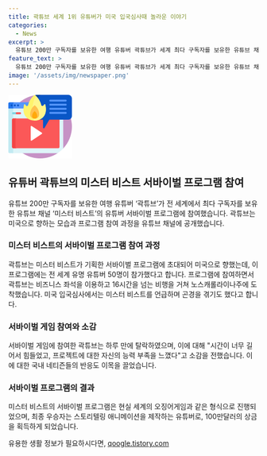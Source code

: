 ```yaml
---
title: 곽튜브 세계 1위 유튜버가 미국 입국심사때 놀라운 이야기
categories:
  - News
excerpt: >
  유튜브 200만 구독자를 보유한 여행 유튜버 곽튜브가 세계 최다 구독자를 보유한 유튜브 채널 미스터 비스트의 유튜버 서바이벌 프로그램에 참여했다. 미국으로 향한 그의 여정과 미국 입국심사의 유머러스한 에피소드, 그리고 서바이벌 게임에서의 경험 등이 담긴 영상이 눈길을 끌고 있으며, 유튜브 커뮤니티 내에서는 그의 참가가 대형 유튜버들과 어울리는 것이 멋있다는 반응이 나오고 있다. 함께 참가한 50명의 유튜버들과의 경험도 흥미로운 이야기로 남았다.
feature_text: >
  유튜브 200만 구독자를 보유한 여행 유튜버 곽튜브가 세계 최다 구독자를 보유한 유튜브 채널 미스터 비스트의 유튜버 서바이벌 프로그램에 참여했다. 미국으로 향한 그의 여정과 미국 입국심사의 유머러스한 에피소드, 그리고 서바이벌 게임에서의 경험 등이 담긴 영상이 눈길을 끌고 있으며, 유튜브 커뮤니티 내에서는 그의 참가가 대형 유튜버들과 어울리는 것이 멋있다는 반응이 나오고 있다. 함께 참가한 50명의 유튜버들과의 경험도 흥미로운 이야기로 남았다.
image: '/assets/img/newspaper.png'
---
```


<p><img src="/assets/img/news.png" alt="rentncar 속보" /></p>

<h2 data-ke-size="size26">유튜버 곽튜브의 미스터 비스트 서바이벌 프로그램 참여</h2>

<p data-ke-size="size16">유튜브 200만 구독자를 보유한 여행 유튜버 ‘곽튜브’가 전 세계에서 최다 구독자를 보유한 유튜브 채널 ‘미스터 비스트’의 유튜버 서바이벌 프로그램에 참여했습니다. 곽튜브는 미국으로 향하는 모습과 프로그램 참여 과정을 유튜브 채널에 공개했습니다.</p>

<h3>미스터 비스트의 서바이벌 프로그램 참여 과정</h3>

<p data-ke-size="size16">곽튜브는 미스터 비스트가 기획한 서바이벌 프로그램에 초대되어 미국으로 향했는데, 이 프로그램에는 전 세계 유명 유튜버 50명이 참가했다고 합니다. 프로그램에 참여하면서 곽튜브는 비즈니스 좌석을 이용하고 16시간을 넘는 비행을 거쳐 노스캐롤라이나주에 도착했습니다. 미국 입국심사에서는 미스터 비스트를 언급하며 곤경을 겪기도 했다고 합니다.</p>

<h3>서바이벌 게임 참여와 소감</h3>

<p data-ke-size="size16">서바이벌 게임에 참여한 곽튜브는 하루 만에 탈락하였으며, 이에 대해 "시간이 너무 길어서 힘들었고, 프로젝트에 대한 자신의 능력 부족을 느꼈다"고 소감을 전했습니다. 이에 대한 국내 네티즌들의 반응도 이목을 끌었습니다.</p>

<h3>서바이벌 프로그램의 결과</h3>

<p data-ke-size="size16">미스터 비스트의 서바이벌 프로그램은 현실 세계의 오징어게임과 같은 형식으로 진행되었으며, 최종 우승자는 스토리텔링 애니메이션을 제작하는 유튜버로, 100만달러의 상금을 획득하게 되었습니다.</p>

<p data-ke-size="size16"></p>
유용한 생활 정보가 필요하시다면, <a href="https://qoogle.tistory.com" rel="dofollow">qoogle.tistory.com</a>


